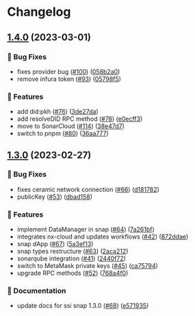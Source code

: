 # Changelog

## [1.4.0](https://github.com/blockchain-lab-um/ssi-snap/compare/ssi-snap-v1.3.0...ssi-snap-v1.4.0) (2023-03-01)


### :bug: Bug Fixes

* fixes provider bug ([#100](https://github.com/blockchain-lab-um/ssi-snap/issues/100)) ([058b2a0](https://github.com/blockchain-lab-um/ssi-snap/commit/058b2a000da1fa6cb90047913076949bbc3258e4))
* remove infura token ([#93](https://github.com/blockchain-lab-um/ssi-snap/issues/93)) ([05798f5](https://github.com/blockchain-lab-um/ssi-snap/commit/05798f5fd22fca36ffe4b30d276b2957e4772bfe))


### :rocket: Features

* add did:pkh ([#76](https://github.com/blockchain-lab-um/ssi-snap/issues/76)) ([3de27da](https://github.com/blockchain-lab-um/ssi-snap/commit/3de27da93fa6fd2597bd526728965bb40b404920))
* add resolveDID RPC method ([#78](https://github.com/blockchain-lab-um/ssi-snap/issues/78)) ([e0ecff3](https://github.com/blockchain-lab-um/ssi-snap/commit/e0ecff3ad13aebe5cfe70130786544bcd8f027c4))
* move to SonarCloud ([#114](https://github.com/blockchain-lab-um/ssi-snap/issues/114)) ([38e47d7](https://github.com/blockchain-lab-um/ssi-snap/commit/38e47d70f2b080a277aa75a54bdba282cb11863e))
* switch to pnpm ([#80](https://github.com/blockchain-lab-um/ssi-snap/issues/80)) ([36aa777](https://github.com/blockchain-lab-um/ssi-snap/commit/36aa7772631c8785f527aa15af8e1591611f043f))

## [1.3.0](https://github.com/blockchain-lab-um/ssi-snap/compare/ssi-snap-v1.2.2...ssi-snap-v1.3.0) (2023-02-27)


### :bug: Bug Fixes

* fixes ceramic network connection ([#66](https://github.com/blockchain-lab-um/ssi-snap/issues/66)) ([d181782](https://github.com/blockchain-lab-um/ssi-snap/commit/d181782927626515a1bf9afc87906f128e8b7ebc))
* publicKey ([#53](https://github.com/blockchain-lab-um/ssi-snap/issues/53)) ([dbad158](https://github.com/blockchain-lab-um/ssi-snap/commit/dbad1584fa0e6548f1dc8b7aae0a26104feea24f))


### :rocket: Features

* implement DataManager in snap ([#64](https://github.com/blockchain-lab-um/ssi-snap/issues/64)) ([7a261bf](https://github.com/blockchain-lab-um/ssi-snap/commit/7a261bfb2c25c97a8190c0e2f77d329d2fa58ecd))
* integrates nx-cloud and updates workflows ([#42](https://github.com/blockchain-lab-um/ssi-snap/issues/42)) ([872ddae](https://github.com/blockchain-lab-um/ssi-snap/commit/872ddae33d76db8e37f28bb0d29b0cd7f8c7f07c))
* snap dApp ([#67](https://github.com/blockchain-lab-um/ssi-snap/issues/67)) ([5a3ef13](https://github.com/blockchain-lab-um/ssi-snap/commit/5a3ef1370fe870dc297a9e799f692bdf717e6d1e))
* snap types restructure ([#63](https://github.com/blockchain-lab-um/ssi-snap/issues/63)) ([2aca212](https://github.com/blockchain-lab-um/ssi-snap/commit/2aca2129ae8815e14c3d8bdc123fd64fff0bb94a))
* sonarqube integration ([#41](https://github.com/blockchain-lab-um/ssi-snap/issues/41)) ([2440f72](https://github.com/blockchain-lab-um/ssi-snap/commit/2440f72222fce8ba11448a83043ac76ff9a73c62))
* switch to MetaMask private keys ([#45](https://github.com/blockchain-lab-um/ssi-snap/issues/45)) ([ca75794](https://github.com/blockchain-lab-um/ssi-snap/commit/ca757948b835c8fee727b6c490a1beac42296216))
* upgrade RPC methods ([#52](https://github.com/blockchain-lab-um/ssi-snap/issues/52)) ([768a4f0](https://github.com/blockchain-lab-um/ssi-snap/commit/768a4f0fa9f861df2545abdccc1f92cf6e699d6b))


### :page_with_curl: Documentation

* update docs for ssi snap 1.3.0 ([#68](https://github.com/blockchain-lab-um/ssi-snap/issues/68)) ([e571935](https://github.com/blockchain-lab-um/ssi-snap/commit/e571935111e69b97026b0ab811e22ff038a6535e))
